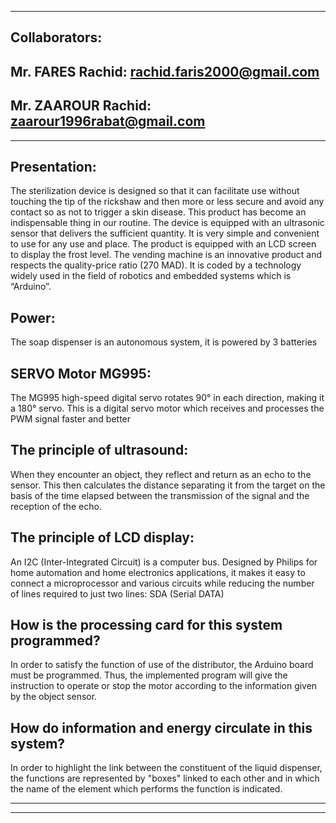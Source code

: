 -----------------------------------------------------------------------------------------------------------------------------------------------------------------------
Collaborators:
--------------
Mr. FARES Rachid: rachid.faris2000@gmail.com
-----------------------------------------------------------------------------------------------------------------------------------------------------------------------
Mr. ZAAROUR Rachid: zaarour1996rabat@gmail.com
-----------------------------------------------------------------------------------------------------------------------------------------------------------------------
-----------------------------------------------------------------------------------------------------------------------------------------------------------------------
Presentation:
-------------
The sterilization device is designed so that it can facilitate use without touching the tip of the rickshaw and then more or less secure and avoid any contact so as not to trigger a skin disease. This product has become an indispensable thing in our routine. The device is equipped with an ultrasonic sensor that delivers the sufficient quantity. It is very simple and convenient to use for any use and place. The product is equipped with an LCD screen to display the frost level. The vending machine is an innovative product and respects the quality-price ratio (270 MAD). It is coded by a technology widely used in the field of robotics and embedded systems which is “Arduino”.

Power:
------

The soap dispenser is an autonomous system, it is powered by 3 batteries

SERVO Motor MG995:
------------------
The MG995 high-speed digital servo rotates 90° in each direction, making it a 180° servo. This is a digital servo motor which receives and processes the PWM signal faster and better

The principle of ultrasound:
----------------------------
When they encounter an object, they reflect and return as an echo to the sensor. This then calculates the distance separating it from the target on the basis of the time elapsed between the transmission of the signal and the reception of the echo.

The principle of LCD display:
-----------------------------
An I2C (Inter-Integrated Circuit) is a computer bus. Designed by Philips for home automation and home electronics applications, it makes it easy to connect a microprocessor and various circuits while reducing the number of lines required to just two lines: SDA (Serial DATA)

How is the processing card for this system programmed?
------------------------------------------------------
In order to satisfy the function of use of the distributor, the Arduino board must be programmed. Thus, the implemented program will give the instruction to operate or stop the motor according to the information given by the object sensor.

How do information and energy circulate in this system?
-------------------------------------------------------
In order to highlight the link between the constituent of the liquid dispenser, the functions are represented by "boxes" linked to each other and in which the name of the element which performs the function is indicated.

-----------------------------------------------------------------------------------------------------------------------------------------------------------------------
-----------------------------------------------------------------------------------------------------------------------------------------------------------------------
